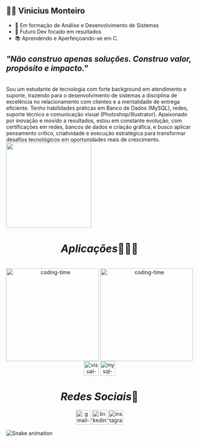 ## 👨‍💻 Vinicius Monteiro</em>
 
 - 🚀 Em formação de Análise e Desenvolvimento de Sistemas
 - 🎯 Futuro Dev focado em resultados
 - 📚 Aprendendo e Aperfeiçoando-se em C.

## *"Não construo apenas soluções. Construo valor, propósito e impacto."*

<br> 
Sou um estudante de tecnologia com forte background em atendimento e suporte, trazendo para o desenvolvimento de sistemas a disciplina de excelência no relacionamento com clientes e a mentalidade de entrega eficiente. Tenho habilidades práticas em Banco de Dados (MySQL), redes, suporte técnico e comunicação visual (Photoshop/Illustrator).
Apaixonado por inovação e movido a resultados, estou em constante evolução, com certificações em redes, bancos de dados e criação gráfica, e busco aplicar pensamento crítico, criatividade e execução estratégica para transformar desafios tecnológicos em oportunidades reais de crescimento. 

<br>
 

<img height="230em" src="https://github-readme-stats.vercel.app/api?username=MonteiroVS&show_icons=true&theme=dracula"/>

<h1 align="center"><em>Aplicações</em>👨🏽‍💻</h1>
<div align="center"> 
<div style="display: inline_block"><br>
<img align="left" height="250" alt="coding-time" src="code.gif">
     <img align="center" height="250" alt="coding-time" src="code.gif">
     <img align="center" alt="visual-icon" height="40" width="40" src="https://img.icons8.com/color/512/c-programming.png">
     <img align="center" alt="mysql-icon"  height="40" width="40" src="https://images.ctfassets.net/o7xu9whrs0u9/3wmYS3g0nAFXJggA2aQskT/879edc25907953b6d1f30deb7e7f58f7/logo-mysql-mysql-logo-png-images-are-download-crazypng-21.png">
    </div>
      
   <h1 align="center"><em>Redes Sociais</em>📱</h1>
     <a href = "mailto: viniciusmonteiroform@gmail.com">
       <img align="center" alt="gmail-icon" height="40" width="40" src="https://img.icons8.com/fluent/512/gmail-new.png">
     </a>
     <a href = "https://www.linkedin.com/in/viniciusmonteiro3301/">
       <img align="center" alt="linkedin-icon" height="40" width="40" src="https://cdn-icons-png.flaticon.com/512/145/145807.png">
     </a>
     <a href = "https://www.instagram.com/vnsmtr/">
       <img align="center" alt="instagram-icon" height="40" width="40" src="https://upload.wikimedia.org/wikipedia/commons/thumb/a/a5/Instagram_icon.png/1200px-Instagram_icon.png">
     </a>
 </div>
 
 ![Snake animation](https://github.com/LuigiGF/LuigiGF/blob/output/github-contribution-grid-snake.svg)
